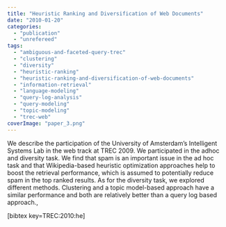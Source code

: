 ```yaml
---
title: "Heuristic Ranking and Diversification of Web Documents"
date: "2010-01-20"
categories:
  - "publication"
  - "unrefereed"
tags:
  - "ambiguous-and-faceted-query-trec"
  - "clustering"
  - "diversity"
  - "heuristic-ranking"
  - "heuristic-ranking-and-diversification-of-web-documents"
  - "information-retrieval"
  - "language-modeling"
  - "query-log-analysis"
  - "query-modeling"
  - "topic-modeling"
  - "trec-web"
coverImage: "paper_3.png"
---
```


We describe the participation of the University of Amsterdam’s Intelligent Systems Lab in the web track at TREC 2009. We participated in the adhoc and diversity task. We find that spam is an important issue in the ad hoc task and that Wikipedia-based heuristic optimization approaches help to boost the retrieval performance, which is assumed to potentially reduce spam in the top ranked results. As for the diversity task, we explored different methods. Clustering and a topic model-based approach have a similar performance and both are relatively better than a query log based approach.,

\[bibtex key=TREC:2010:he\]
